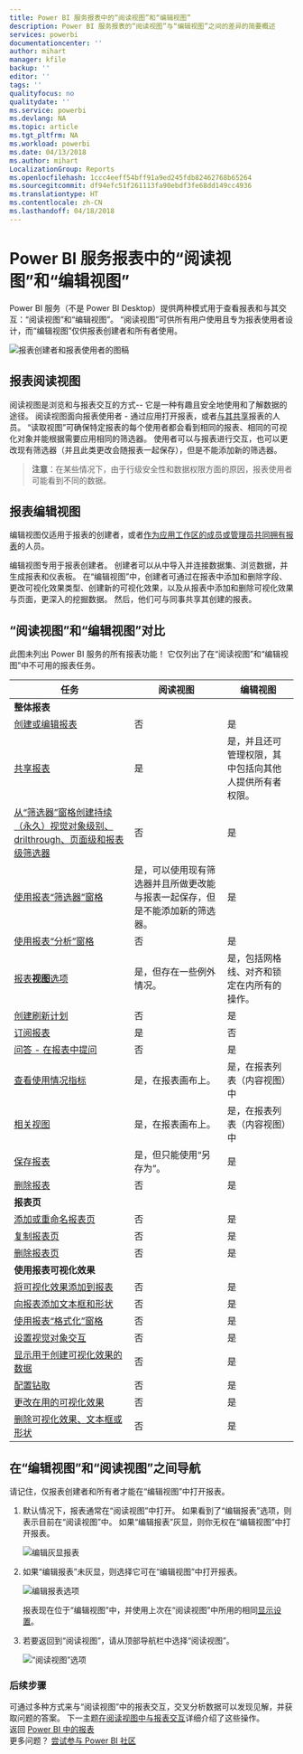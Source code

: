 ```yaml
---
title: Power BI 服务报表中的“阅读视图”和“编辑视图”
description: Power BI 服务报表的“阅读视图”与“编辑视图”之间的差异的简要概述
services: powerbi
documentationcenter: ''
author: mihart
manager: kfile
backup: ''
editor: ''
tags: ''
qualityfocus: no
qualitydate: ''
ms.service: powerbi
ms.devlang: NA
ms.topic: article
ms.tgt_pltfrm: NA
ms.workload: powerbi
ms.date: 04/13/2018
ms.author: mihart
LocalizationGroup: Reports
ms.openlocfilehash: 1ccc4eeff54bff91a9ed245fdb82462768b65264
ms.sourcegitcommit: df94efc51f261113fa90ebdf3fe68dd149cc4936
ms.translationtype: HT
ms.contentlocale: zh-CN
ms.lasthandoff: 04/18/2018
---
```

# <a name="reading-view-and-editing-view-in-power-bi-service-reports"></a>Power BI 服务报表中的“阅读视图”和“编辑视图”
Power BI 服务（不是 Power BI Desktop）提供两种模式用于查看报表和与其交互：“阅读视图”和“编辑视图”。 “阅读视图”可供所有用户使用且专为报表使用者设计，而“编辑视图”仅供报表创建者和所有者使用。

![报表创建者和报表使用者的图稿](media/service-reading-view-and-editing-view/power-bi-creators-consumers.png)

## <a name="report-reading-view"></a>报表阅读视图

 阅读视图是浏览和与报表交互的方式-- 它是一种有趣且安全地使用和了解数据的途径。 阅读视图面向报表使用者 - 通过应用打开报表，或者[与其共享](service-share-dashboards.md)报表的人员。 “读取视图”可确保特定报表的每个使用者都会看到相同的报表、相同的可视化对象并能根据需要应用相同的筛选器。  使用者可以与报表进行交互，也可以更改现有筛选器（并且此类更改会随报表一起保存），但是不能添加新的筛选器。

>**注意**：在某些情况下，由于行级安全性和数据权限方面的原因，报表使用者可能看到不同的数据。

## <a name="report-editing-view"></a>报表编辑视图

编辑视图仅适用于报表的创建者，或者[作为应用工作区的成员或管理员共同拥有报表](service-create-distribute-apps.md)的人员。

编辑视图专用于报表创建者。 创建者可以从中导入并连接数据集、浏览数据，并生成报表和仪表板。 在“编辑视图”中，创建者可通过在报表中添加和删除字段、更改可视化效果类型、创建新的可视化效果，以及从报表中添加和删除可视化效果与页面，更深入的挖掘数据。 然后，他们可与同事共享其创建的报表。

## <a name="reading-view-versus-editing-view"></a>“阅读视图”和“编辑视图”对比
此图未列出 Power BI 服务的所有报表功能！ 它仅列出了在“阅读视图”和“编辑视图”中不可用的报表任务。


|任务  | 阅读视图  | 编辑视图 |
|-------------------------|-------|-------|
|**整体报表**  |
| [创建或编辑报表](service-report-create-new.md) | 否  | 是 |
| [共享报表](service-share-reports.md)| 是 | 是，并且还可管理权限，其中包括向其他人提供所有者权限。 |
| [从“筛选器”窗格创建持续（永久）视觉对象级别、drilthrough、页面级和报表级筛选器](power-bi-report-add-filter.md) | 否  | 是 |
| [使用报表“筛选器”窗格](power-bi-how-to-report-filter.md) | 是，可以使用现有筛选器并且所做更改能与报表一起保存，但是不能添加新的筛选器。 | 是 |
| [使用报表“分析”窗格](service-analytics-pane.md) | 否 | 是 |
| [报表**视图**选项](power-bi-report-display-settings.md) | 是，但存在一些例外情况。 | 是，包括网格线、对齐和锁定在内所有的操作。 |
| [创建刷新计划](refresh-data.md) | 否  | 是 |
| [订阅报表](service-report-subscribe.md) | 是 | 否 |
| [问答 - 在报表中提问](power-bi-q-and-a.md) | 否  | 是 |
| [查看使用情况指标](service-usage-metrics.md) | 是，在报表画布上。 | 是，在报表列表（内容视图）中 |
| [相关视图](service-related-content.md) | 是，在报表画布上。 | 是，在报表列表（内容视图）中 |
| [保存报表](service-report-save.md) | 是，但只能使用“另存为”。 | 是 |
| [删除报表](service-delete.md) | 否  | 是 |
|**报表页** |
| [添加或重命名报表页](power-bi-report-add-page.md)  | 否  | 是  |
| [复制报表页](power-bi-report-copy-paste-page.md) | 否  | 是 |
| [删除报表页](service-delete.md) | 否 | 是 |
|**使用报表可视化效果**|
| [将可视化效果添加到报表](power-bi-report-add-visualizations-i.md) | 否  | 是 |
| [向报表添加文本框和形状](power-bi-reports-add-text-and-shapes.md) | 否  | 是 |
| [使用报表“格式化”窗格](service-the-report-editor-take-a-tour.md) | 否 | 是 |
| [设置视觉对象交互](service-reports-visual-interactions.md) | 否  | 是 |
| [显示用于创建可视化效果的数据](service-reports-show-data.md) | 否  | 是 |
| [配置钻取](power-bi-visualization-drill-down.md) | 否  | 是 |
| [更改在用的可视化效果](power-bi-report-change-visualization-type.md) | 否 | 是|
| [删除可视化效果、文本框或形状](service-delete.md)| 否 | 是 |


## <a name="navigating-between-editing-view-and-reading-view"></a>在“编辑视图”和“阅读视图”之间导航
请记住，仅报表创建者和所有者才能在“编辑视图”中打开报表。

1. 默认情况下，报表通常在“阅读视图”中打开。 如果看到了“编辑报表”选项，则表示目前在“阅读视图”中。 如果“编辑报表”灰显，则你无权在“编辑视图”中打开报表。

   ![编辑灰显报表](media/service-reading-view-and-editing-view/power-bi-edit-report-grey.png)

2. 如果“编辑报表”未灰显，则选择它可在“编辑视图”中打开报表。

   ![编辑报表选项](media/service-reading-view-and-editing-view/power-bi-edit-report.png)

   报表现在位于“编辑视图”中，并使用上次在“阅读视图”中所用的相同[显示设置](power-bi-report-display-settings.md)。

2. 若要返回到“阅读视图”，请从顶部导航栏中选择“阅读视图”。

    ![“阅读视图”选项](media/service-reading-view-and-editing-view/power-bi-reading-view.png)



### <a name="next-steps"></a>后续步骤
可通过多种方式来与“阅读视图”中的报表交互，交叉分析数据可以发现见解，并获取问题的答案。  下一主题[在阅读视图中与报表交互](service-interact-with-a-report-in-editing-view.md)详细介绍了这些操作。    
返回 [Power BI 中的报表](service-reports.md)    
更多问题？ [尝试参与 Power BI 社区](http://community.powerbi.com/)

